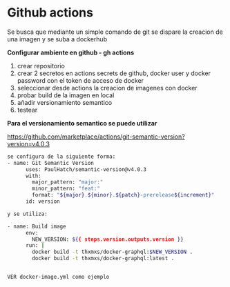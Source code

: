 # Github actions
Se busca que mediante un simple comando de git se dispare la creacion de una imagen y se suba a dockerhub

**Configurar ambiente en github - gh actions**

1. crear repositorio
2. crear 2 secretos en actions secrets de github, docker user y docker password con el token de acceso de docker
3. seleccionar desde actions la creacion de imagenes con docker
4. probar build de la imagen en local
5. añadir versionamiento semantico
6. testear

**Para el versionamiento semantico se puede utilizar**

https://github.com/marketplace/actions/git-semantic-version?version=v4.0.3

```sh
se configura de la siguiente forma:
- name: Git Semantic Version
      uses: PaulHatch/semantic-version@v4.0.3
      with:
        major_pattern: "major:"
        minor_pattern: "feat:"
        format: "${major}.${minor}.${patch}-prerelease${increment}"
      id: version

y se utiliza:

- name: Build image
      env:
        NEW_VERSION: ${{ steps.version.outputs.version }}
      run: |
        docker build -t thxmxs/docker-graphql:$NEW_VERSION .
        docker build -t thxmxs/docker-graphql:latest .


VER docker-image.yml como ejemplo
```

